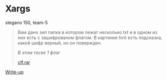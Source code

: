 # Xargs

stegano 150, team-5

> Вам дано зип папка в котором лежат несколько txt и в одном из них есть с зашифрованом флагом.
> В картинке hint есть подсказка, какой шифр верный, но он повержден.
>
> *В этом таске 1 флаг*
>
> [ctf.rar](attachments/ctf.rar)

[Write-up](WRITEUP.md)
